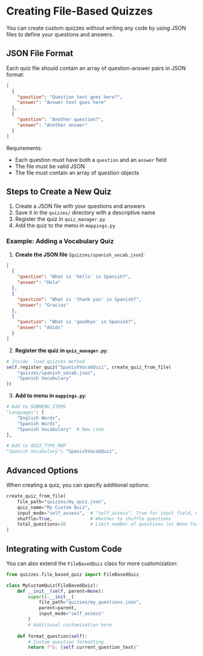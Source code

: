 # Creating File-Based Quizzes

You can create custom quizzes without writing any code by using JSON files to define your questions and answers.

## JSON File Format

Each quiz file should contain an array of question-answer pairs in JSON format:

```json
[
  {
    "question": "Question text goes here?",
    "answer": "Answer text goes here"
  },
  {
    "question": "Another question?",
    "answer": "Another answer"
  }
]
```

Requirements:
- Each question must have both a `question` and an `answer` field
- The file must be valid JSON
- The file must contain an array of question objects

## Steps to Create a New Quiz

1. Create a JSON file with your questions and answers
2. Save it in the `quizzes/` directory with a descriptive name
3. Register the quiz in `quiz_manager.py`
4. Add the quiz to the menu in `mappings.py`

### Example: Adding a Vocabulary Quiz

1. **Create the JSON file** (`quizzes/spanish_vocab.json`):

```json
[
  {
    "question": "What is 'hello' in Spanish?",
    "answer": "Hola"
  },
  {
    "question": "What is 'thank you' in Spanish?",
    "answer": "Gracias"
  },
  {
    "question": "What is 'goodbye' in Spanish?",
    "answer": "Adiós"
  }
]
```

2. **Register the quiz in `quiz_manager.py`**:

```python
# Inside _load_quizzes method
self.register_quiz("SpanishVocabQuiz", create_quiz_from_file(
    "quizzes/spanish_vocab.json",
    "Spanish Vocabulary"
))
```

3. **Add to menu in `mappings.py`**:

```python
# Add to SUBMENU_ITEMS
"Languages": [
    "English Words",
    "Spanish Words",
    "Spanish Vocabulary"  # New item
],

# Add to QUIZ_TYPE_MAP
"Spanish Vocabulary": "SpanishVocabQuiz",
```

## Advanced Options

When creating a quiz, you can specify additional options:

```python
create_quiz_from_file(
    file_path="quizzes/my_quiz.json",
    quiz_name="My Custom Quiz",
    input_mode="self_assess",  # "self_assess", True for input field, False for buttons
    shuffle=True,              # Whether to shuffle questions
    total_questions=10         # Limit number of questions (or None for all)
)
```

## Integrating with Custom Code

You can also extend the `FileBasedQuiz` class for more customization:

```python
from quizzes.file_based_quiz import FileBasedQuiz

class MyCustomQuiz(FileBasedQuiz):
    def __init__(self, parent=None):
        super().__init__(
            file_path="quizzes/my_questions.json",
            parent=parent,
            input_mode="self_assess"
        )
        # Additional customization here
        
    def format_question(self):
        # Custom question formatting
        return f"Q: {self.current_question_text}"
``` 